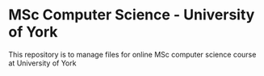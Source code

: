 # MSc Computer Science - University of York

This repository is to manage files for online MSc computer science course at University of York
